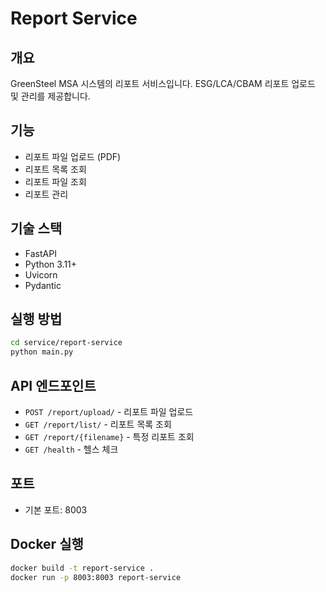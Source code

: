 # Report Service

## 개요
GreenSteel MSA 시스템의 리포트 서비스입니다. ESG/LCA/CBAM 리포트 업로드 및 관리를 제공합니다.

## 기능
- 리포트 파일 업로드 (PDF)
- 리포트 목록 조회
- 리포트 파일 조회
- 리포트 관리

## 기술 스택
- FastAPI
- Python 3.11+
- Uvicorn
- Pydantic

## 실행 방법
```bash
cd service/report-service
python main.py
```

## API 엔드포인트
- `POST /report/upload/` - 리포트 파일 업로드
- `GET /report/list/` - 리포트 목록 조회
- `GET /report/{filename}` - 특정 리포트 조회
- `GET /health` - 헬스 체크

## 포트
- 기본 포트: 8003

## Docker 실행
```bash
docker build -t report-service .
docker run -p 8003:8003 report-service
``` 